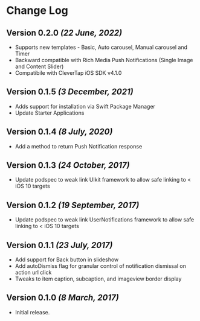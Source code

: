 Change Log
==========

Version 0.2.0 *(22 June, 2022)*
-----------------------------------------------
- Supports new templates - Basic, Auto carousel, Manual carousel and Timer
- Backward compatible with Rich Media Push Notifications (Single Image and Content Slider)
- Compatibile with CleverTap iOS SDK v4.1.0

Version 0.1.5 *(3 December, 2021)*
-----------------------------------------------
- Adds support for installation via Swift Package Manager
- Update Starter Applications

Version 0.1.4 *(8 July, 2020)*
-------------------------------------------
- Add a method to return Push Notification response

Version 0.1.3 *(24 October, 2017)*
-------------------------------------------
- Update podspec to weak link UIkit framework to allow safe linking to < iOS 10 targets

Version 0.1.2 *(19 September, 2017)*
-------------------------------------------
- Update podspec to weak link UserNotifications framework to allow safe linking to < iOS 10 targets

Version 0.1.1 *(23 July, 2017)*
-------------------------------------------
- Add support for Back button in slideshow
- Add autoDismiss flag for granular control of notification dismissal on action url click
- Tweaks to item caption, subcaption, and imageview border display

Version 0.1.0 *(8 March, 2017)*
-------------------------------------------
- Initial release.